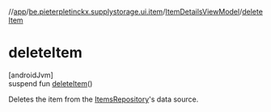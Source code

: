 //[app](../../../index.md)/[be.pieterpletinckx.supplystorage.ui.item](../index.md)/[ItemDetailsViewModel](index.md)/[deleteItem](delete-item.md)

# deleteItem

[androidJvm]\
suspend fun [deleteItem](delete-item.md)()

Deletes the item from the [ItemsRepository](../../be.pieterpletinckx.supplystorage.data.item/-items-repository/index.md)'s data source.
